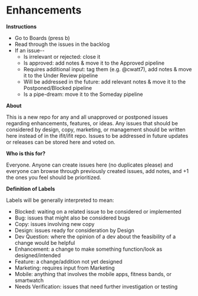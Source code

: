 # Enhancements

__Instructions__
* Go to Boards (press b)
* Read through the issues in the backlog
* If an issue--
  * Is irrelevant or rejected: close it
  * Is approved: add notes & move it to the Approved pipeline
  * Requires additional input: tag them (e.g. @cwatt7), add notes & move it to the Under Review pipeline
  * Will be addressed in the future: add relevant notes & move it to the Postponed/Blocked pipeline
  * Is a pipe-dream: move it to the Someday pipeline

__About__

This is a new repo for any and all unapproved or postponed issues regarding enhancements, features, or ideas. Any issues that should be considered by design, copy, marketing, or management should be written here instead of in the ifit/ifit repo. Issues to be addressed in future updates or releases can be stored here and voted on.

__Who is this for?__

Everyone. Anyone can create issues here (no duplicates please) and everyone can browse through previously created issues, add notes, and +1 the ones you feel should be prioritized.

__Definition of Labels__

Labels will be generally interpreted to mean:
* Blocked: waiting on a related issue to be considered or implemented
* Bug: issues that might also be considered bugs
* Copy: issues involving new copy
* Design: issues ready for consideration by Design
* Dev Question: where the opinion of a dev about the feasibility of a change would be helpful
* Enhancement: a change to make something function/look as designed/intended
* Feature: a change/addition not yet designed
* Marketing: requires input from Marketing
* Mobile: anything that involves the mobile apps, fitness bands, or smartwatch
* Needs Verification: issues that need further investigation or testing
